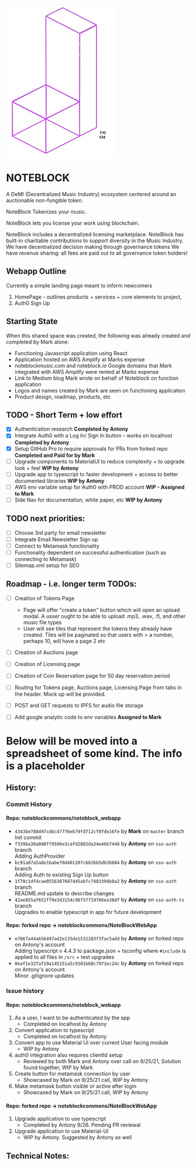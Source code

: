 <img src="./images/NoteBlock_tm_logo_NOTEXT_white_background.jpg" align="center" />

# NOTEBLOCK
A DeMI (Decentralized Music Industry) ecosystem centered around an auctionable non-fungible token.

NoteBlock Tokenizes your music.

NoteBlock lets you license your work using blockchain.

NoteBlock includes a decentralized licensing marketplace.
NoteBlock has built-in charitable contributions to support diversity in the Music Industry.
We have decentralized decision making through governance tokens
We have revenue sharing: all fees are paid out to all governance token holders!

## Webapp Outline
Currently a simple landing page meant to inform newcomers
1. HomePage - outlines products + services + core elements to project, 
2. Auth0 Sign Up 

## Starting State
When this shared space was created, the following was already created and completed by Mark alone:
- Functioning Javascript application using React
- Application hosted on AWS Amplify at Marks expense
- noteblockmusic.com and noteblock.io Google domains that Mark integrated with AWS Amplify were rented at Marks expense
- Link to Medium blog Mark wrote on behalf of Noteblock on function application
- Logos and names created by Mark are seen on functioning application
- Product design, roadmap, products, etc

## TODO - Short Term + low effort
- [x] Authentication research **Completed by Antony**
- [x] Integrate Auth0 with a Log In/ Sign In button - works on localhost **Completed by Antony**
- [x] Setup GitHub Pro to require approvals for PRs from forked repo **Completed and Paid for by Mark**
- [ ] Upgrade components to MaterialUI to reduce complexity + to upgrade look + feel **WIP by Antony**
- [ ] Upgrade app to typescript to faster development + access to better documented libraries **WIP by Antony**
- [ ] AWS env variable setup for Auth0 with PROD account **WIP - Assigned to Mark** 
- [ ] Side Nav for documentation, white paper, etc **WIP by Antony**

## TODO  next priorities:
- [ ] Choose 3rd party for email newsletter
- [ ] Integrate Email Newsletter Sign up
- [ ] Connect to Metamask functionality
- [ ] Functionality dependent on successful authentication (such as connecting to Metamask)
- [ ] Sitemap.xml setup for SEO

## Roadmap - i.e. longer term TODOs:
- [ ] Creation of Tokens Page
  - Page will offer "create a token" button which will open an upload modal. A usser ought to be able to upload .mp3, .wav, .fl, and other music file types
  - User will see tiles that represent the tokens they already have created. Tiles will be paginated so that users with > a number, perhaps 10, will have a page 2 etc 
- [ ] Creation of Auctions page
- [ ] Creation of Licensing page
- [ ] Creation of Coin Reservation page for 50 day reservation period
- [ ] Routing for Tokens page, Auctions page, Licensing Page from tabs in the header. Mock up will be provided.
- [ ] POST and GET requests to IPFS for audio file storage
- [ ] Add google analytic code to env variables **Assigned to Mark**


# Below will be moved into a spreadsheet of some kind. The info is a placeholder

## History:

### Commit History

#### Repo: noteblockcommons/noteblock_webapp
- `4343be788497cdbc47776eb79fd712cf0fde16fe` by **Mark** on `master` branch <br />
Init commit
- `f339ba30a048ff9596e3cafd2802da34e4bb7448` by **Antony** on `sso-auth` branch <br />
Adding AuthProvider
- `bc91a87a5a8e1babef0d401207c6026b5db36604` by **Antony** on `sso-auth` branch <br />
Adding Auth to existing Sign Up button
- `1f70c1df4cae0556387687445abfc7483394b8a2` by **Antony** on `sso-auth` branch <br />
README.md update to describe changes
- `42ae855af652ff9e343154c98f57719766ea38df` by **Antony** on `sso-auth-ts` branch <br />
Upgrades to enable typescript in app for future development


#### Repo: forked repo -> noteblockcommons/NoteBlockWebApp
- `e7867a44a656497ad2e135de1532283f3fac5add` by **Antony** on forked repo on Antony's account <br />
Adding typescript v 4.4.3 to package.json + tsconfig where `#include` is applied to all files in `/src` + test upgrades
- `0eaf1e32faf19a145151a5c9101b68c7971ec24c` by **Antony** on forked repo on Antony's account <br />
Minor .gitignore updates


### Issue history
#### Repo: noteblockcommons/noteblock_webapp
1. As a user, I want to be authenticated by the app
    - Completed on localhost by Antony
2. Convert application to typescript 
    - Completed on localhost by Antony
3. Convert app to use Material UI over current User facing module
    - WIP by Antony
4. auth0 integration also requires clientId setup
    - Reviewed by both Mark and Antony over call on 9/25/21, Solution found together, WIP by Mark
5. Create button for metamask connection by user
    - Showcased by Mark on 9/25/21 call, WIP by Antony
6. Make metamask button visible or active after login 
    - Showcased by Mark on 9/25/21 call, WIP by Antony

#### Repo: forked repo -> noteblockcommons/NoteBlockWebApp
1. Upgrade application to use typescript
    - Completed by Antony 9/26. Pending PR reviewal
2. Upgrade application to use Material-UI 
    - WIP by Antony. Suggested by Antony as well

## Technical Notes:
